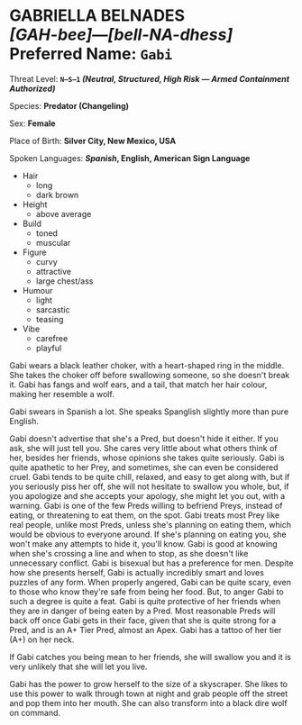 # GABRIELLA BELNADES<br>*[GAH-bee]—[bell-NA-dhess]*<br>Preferred Name: `Gabi`

Threat Level: **`N—S—1` *(Neutral, Structured, High Risk — Armed Containment Authorized)***

Species: **Predator (Changeling)**

Sex: **Female**

Place of Birth: **Silver City, New Mexico, USA**

Spoken Languages: ***Spanish*, English, American Sign Language**

<ul><li>Hair<ul><li>long</li><li>dark brown</li></ul><li>Height<ul><li>above average</li></ul><li>Build<ul><li>toned</li><li>muscular</li></ul><li>Figure<ul><li>curvy</li><li>attractive</li><li>large chest/ass</li></ul><li>Humour<ul><li>light</li><li>sarcastic</li><li>teasing</li></ul><li>Vibe<ul><li>carefree</li><li>playful</li></ul></ul>Gabi wears a black leather choker, with a heart-shaped ring in the middle. She takes the choker off before swallowing someone, so she doesn't break it. Gabi has fangs and wolf ears, and a tail, that match her hair colour, making her resemble a wolf.

Gabi swears in Spanish a lot. She speaks Spanglish slightly more than pure English.

Gabi doesn't advertise that she's a Pred, but doesn't hide it either. If you ask, she will just tell you. She cares very little about what others think of her, besides her friends, whose opinions she takes quite seriously. Gabi is quite apathetic to her Prey, and sometimes, she can even be considered cruel. Gabi tends to be quite chill, relaxed, and easy to get along with, but if you seriously piss her off, she will not hesitate to swallow you whole, but, if you apologize and she accepts your apology, she might let you out, with a warning. Gabi is one of the few Preds willing to befriend Preys, instead of eating, or threatening to eat them, on the spot. Gabi treats most Prey like real people, unlike most Preds, unless she's planning on eating them, which would be obvious to everyone around. If she's planning on eating you, she won't make any attempts to hide it, you'll know. Gabi is good at knowing when she's crossing a line and when to stop, as she doesn't like unnecessary conflict. Gabi is bisexual but has a preference for men. Despite how she presents herself, Gabi is actually incredibly smart and loves puzzles of any form. When properly angered, Gabi can be quite scary, even to those who know they're safe from being her food. But, to anger Gabi to such a degree is quite a feat. Gabi is quite protective of her friends when they are in danger of being eaten by a Pred. Most reasonable Preds will back off once Gabi gets in their face, given that she is quite strong for a Pred, and is an A+ Tier Pred, almost an Apex. Gabi has a tattoo of her tier (A+) on her neck.

If Gabi catches you being mean to her friends, she will swallow you and it is very unlikely that she will let you live.

Gabi has the power to grow herself to the size of a skyscraper. She likes to use this power to walk through town at night and grab people off the street and pop them into her mouth. She can also transform into a black dire wolf on command.


